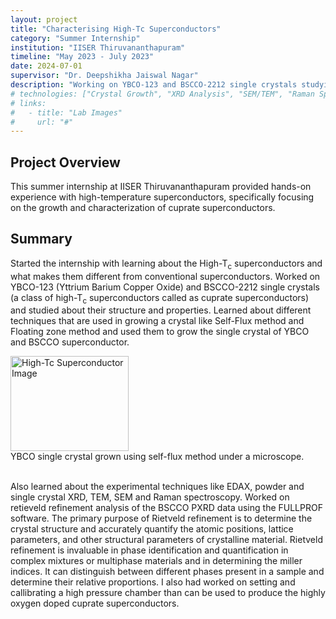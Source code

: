 ```yaml
---
layout: project
title: "Characterising High-Tc Superconductors"
category: "Summer Internship"
institution: "IISER Thiruvananthapuram"
timeline: "May 2023 - July 2023"
date: 2024-07-01
supervisor: "Dr. Deepshikha Jaiswal Nagar"
description: "Working on YBCO-123 and BSCCO-2212 single crystals studying their structure and properties"
# technologies: ["Crystal Growth", "XRD Analysis", "SEM/TEM", "Raman Spectroscopy", "FULLPROF", "EDAX"]
# links:
#   - title: "Lab Images"
#     url: "#"
---
```


## Project Overview

This summer internship at IISER Thiruvananthapuram provided hands-on experience with high-temperature superconductors, specifically focusing on the growth and characterization of cuprate superconductors.


## Summary
 Started the internship with learning about the High-T<sub>c</sub> superconductors and what makes them different from conventional superconductors. Worked on YBCO-123 (Yttrium Barium Copper Oxide) and BSCCO-2212 single crystals (a class of high-T<sub>c</sub> superconductors called as cuprate superconductors) and studied about their structure and properties. Learned about different techniques that are used in growing a crystal like Self-Flux method and Floating zone method and used them to grow the single crystal of YBCO and BSCCO superconductor. 

<div class = "image-container">
<img src="{{ site.baseurl }}/images/YBCO_crystal.jpg" alt="High-Tc Superconductor Image" style= "width:5cm; Height:4cm"> 
<div class = "caption"> YBCO single crystal grown using self-flux method under a microscope.</div>
<br>
<p>
Also learned about the experimental techniques like EDAX, powder and single crystal XRD, TEM, SEM and Raman spectroscopy. Worked on retieveld refinement analysis of the BSCCO PXRD data using the FULLPROF software. The primary purpose of Rietveld refinement is to determine the crystal structure and accurately quantify the atomic positions, lattice parameters, and other structural parameters of crystalline material. Rietveld refinement is invaluable in phase identification and quantification in complex mixtures or multiphase materials and in determining the miller indices. It can distinguish between different phases present in a sample and determine their relative proportions. I also had worked on setting and callibrating a high pressure chamber than can be used to produce the highly oxygen doped cuprate superconductors.